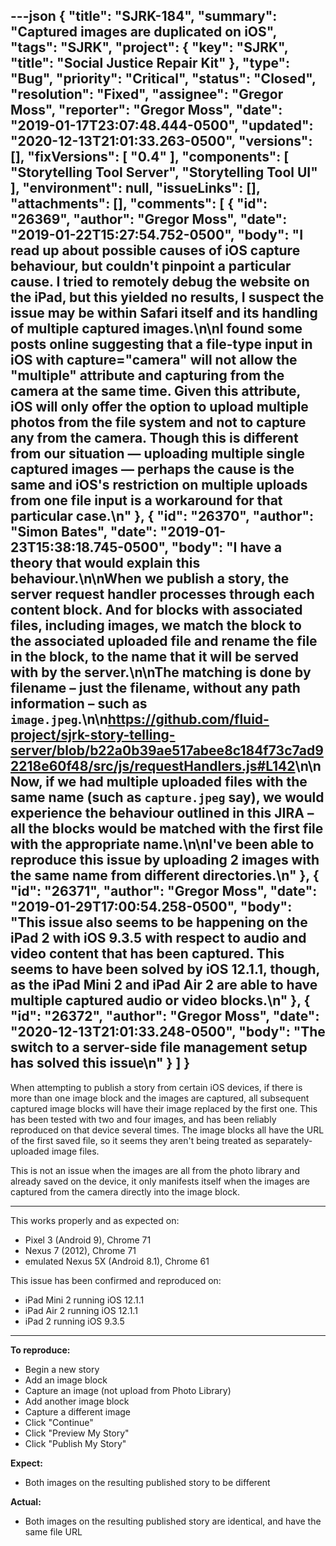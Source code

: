 ---json
{
  "title": "SJRK-184",
  "summary": "Captured images are duplicated on iOS",
  "tags": "SJRK",
  "project": {
    "key": "SJRK",
    "title": "Social Justice Repair Kit"
  },
  "type": "Bug",
  "priority": "Critical",
  "status": "Closed",
  "resolution": "Fixed",
  "assignee": "Gregor Moss",
  "reporter": "Gregor Moss",
  "date": "2019-01-17T23:07:48.444-0500",
  "updated": "2020-12-13T21:01:33.263-0500",
  "versions": [],
  "fixVersions": [
    "0.4"
  ],
  "components": [
    "Storytelling Tool Server",
    "Storytelling Tool UI"
  ],
  "environment": null,
  "issueLinks": [],
  "attachments": [],
  "comments": [
    {
      "id": "26369",
      "author": "Gregor Moss",
      "date": "2019-01-22T15:27:54.752-0500",
      "body": "I read up about possible causes of iOS capture behaviour, but couldn't pinpoint a particular cause. I tried to remotely debug the website on the iPad, but this yielded no results, I suspect the issue may be within Safari itself and its handling of multiple captured images.\n\nI found some posts online suggesting that a file-type input in iOS with capture=\"camera\" will not allow the \"multiple\" attribute and capturing from the camera at the same time. Given this attribute, iOS will only offer the option to upload multiple photos from the file system and not to capture any from the camera. Though this is different from our situation — uploading multiple single captured images — perhaps the cause is the same and iOS's restriction on multiple uploads from one file input is a workaround for that particular case.\n"
    },
    {
      "id": "26370",
      "author": "Simon Bates",
      "date": "2019-01-23T15:38:18.745-0500",
      "body": "I have a theory that would explain this behaviour.\n\nWhen we publish a story, the server request handler processes through each content block. And for blocks with associated files, including images, we match the block to the associated uploaded file and rename the file in the block, to the name that it will be served with by the server.\n\nThe matching is done by filename – just the filename, without any path information – such as `image.jpeg`.\n\n<https://github.com/fluid-project/sjrk-story-telling-server/blob/b22a0b39ae517abee8c184f73c7ad92218e60f48/src/js/requestHandlers.js#L142>\n\nNow, if we had multiple uploaded files with the same name (such as `capture.jpeg` say), we would experience the behaviour outlined in this JIRA – all the blocks would be matched with the first file with the appropriate name.\n\nI've been able to reproduce this issue by uploading 2 images with the same name from different directories.\n"
    },
    {
      "id": "26371",
      "author": "Gregor Moss",
      "date": "2019-01-29T17:00:54.258-0500",
      "body": "This issue also seems to be happening on the iPad 2 with iOS 9.3.5 with respect to audio and video content that has been captured. This seems to have been solved by iOS 12.1.1, though, as the iPad Mini 2 and iPad Air 2 are able to have multiple captured audio or video blocks.\n"
    },
    {
      "id": "26372",
      "author": "Gregor Moss",
      "date": "2020-12-13T21:01:33.248-0500",
      "body": "The switch to a server-side file management setup has solved this issue\n"
    }
  ]
}
---
When attempting to publish a story from certain iOS devices, if there is more than one image block and the images are captured, all subsequent captured image blocks will have their image replaced by the first one. This has been tested with two and four images, and has been reliably reproduced on that device several times. The image blocks all have the URL of the first saved file, so it seems they aren't being treated as separately-uploaded image files.

This is not an issue when the images are all from the photo library and already saved on the device, it only manifests itself when the images are captured from the camera directly into the image block.

***

This works properly and as expected on:

* Pixel 3 (Android 9), Chrome 71
* Nexus 7 (2012), Chrome 71
* emulated Nexus 5X (Android 8.1), Chrome 61

This issue has been confirmed and reproduced on:

* iPad Mini 2 running iOS 12.1.1
* iPad Air 2 running iOS 12.1.1
* iPad 2 running iOS 9.3.5

***

**To reproduce:**

* Begin a new story
* Add an image block
* Capture an image (not upload from Photo Library)
* Add another image block
* Capture a different image
* Click "Continue"
* Click "Preview My Story"
* Click "Publish My Story"

**Expect:**

* Both images on the resulting published story to be different

**Actual:**

* Both images on the resulting published story are identical, and have the same file URL

        
